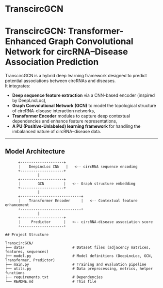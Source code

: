 # TranscircGCN
# TranscircGCN: Transformer-Enhanced Graph Convolutional Network for circRNA–Disease Association Prediction

TranscircGCN is a hybrid deep learning framework designed to predict potential associations between circRNAs and diseases.  
It integrates:

- **Deep sequence feature extraction** via a CNN-based encoder (inspired by DeepLncLoc),
- **Graph Convolutional Network (GCN)** to model the topological structure of circRNA–disease interaction networks,
- **Transformer Encoder** modules to capture deep contextual dependencies and enhance feature representations,
- **A PU (Positive-Unlabeled) learning framework** for handling the imbalanced nature of circRNA–disease data.

---

## Model Architecture

```text
      +--------------------+
      |    DeepLncLoc CNN   |   <-- circRNA sequence encoding
      +--------------------+
               |
      +--------------------+
      |        GCN         |   <-- Graph structure embedding
      +--------------------+
               |
      +----------------------------+
      |    Transformer Encoder     |   <-- Contextual feature enhancement
      +----------------------------+
               |
      +--------------------+
      |     Predictor      |   <-- circRNA-disease association score
      +--------------------+

## Project Structure

TranscircGCN/
├── data/                      # Dataset files (adjacency matrices, features, sequences)
├── model.py                   # Model definitions (DeepLncLoc, GCN, Transformer, Predictor)
├── main.py                    # Training and evaluation pipeline
├── utils.py                   # Data preprocessing, metrics, helper functions
├── requirements.txt           # Dependencies
└── README.md                  # This file
